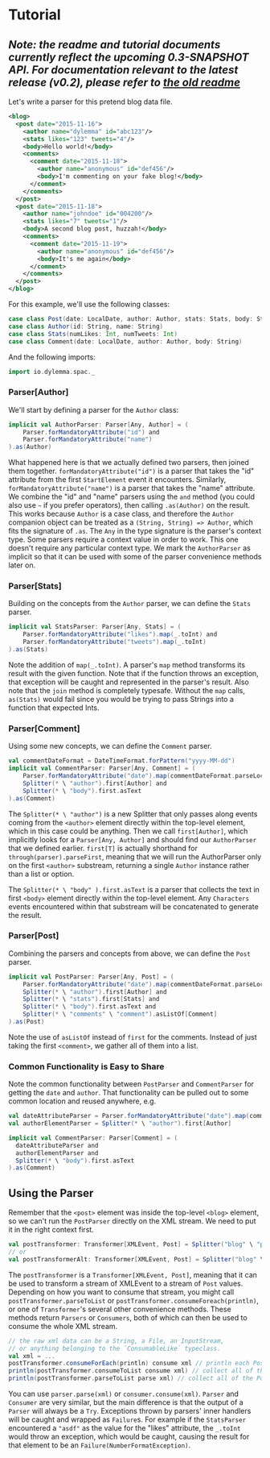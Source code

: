 Tutorial
========

*Note: the readme and tutorial documents currently reflect the upcoming 0.3-SNAPSHOT API. 
For documentation relevant to the latest release (v0.2), please refer to [the old readme](https://github.com/dylemma/xml-spac/blob/0.2/readme.md)*
---

Let's write a parser for this pretend blog data file.

```xml
<blog>
  <post date="2015-11-16">
    <author name="dylemma" id="abc123"/>
    <stats likes="123" tweets="4"/>
    <body>Hello world!</body>
    <comments>
      <comment date="2015-11-18">
        <author name="anonymous" id="def456"/>
        <body>I'm commenting on your fake blog!</body>
      </comment>
    </comments>
  </post>
  <post date="2015-11-18">
    <author name="johndoe" id="004200"/>
    <stats likes="7" tweets="1"/>
    <body>A second blog post, huzzah!</body>
    <comments>
      <comment date="2015-11-19">
        <author name="anonymous" id="def456"/>
        <body>It's me again</body>
      </comment>
    </comments>
  </post>
</blog>
```

For this example, we'll use the following classes:

```scala
case class Post(date: LocalDate, author: Author, stats: Stats, body: String, comments: List[Comment])
case class Author(id: String, name: String)
case class Stats(numLikes: Int, numTweets: Int)
case class Comment(date: LocalDate, author: Author, body: String)
```

And the following imports:

```scala
import io.dylemma.spac._
```

### Parser[Author]

We'll start by defining a parser for the `Author` class:

```scala
implicit val AuthorParser: Parser[Any, Author] = (
	Parser.forMandatoryAttribute("id") and
	Parser.forMandatoryAttribute("name")
).as(Author)
```

What happened here is that we actually defined two parsers, then joined them together.
`forMandatoryAttribute("id")` is a parser that takes the "id" attribute from the first `StartElement` event it encounters.
Similarly, `forMandatoryAttribute("name")` is a parser that takes the "name" attribute.
We combine the "id" and "name" parsers using the `and` method (you could also use `~` if you prefer operators), 
then calling `.as(Author)` on the result.
This works because `Author` is a case class, and therefore the `Author` companion object can be treated as a
`(String, String) => Author`, which fits the signature of `.as`.
The `Any` in the type signature is the parser's context type. Some parsers require a context value in order to work.
This one doesn't require any particular context type.
We mark the `AuthorParser` as implicit so that it can be used with some of the parser convenience methods later on.

### Parser[Stats]

Building on the concepts from the `Author` parser, we can define the `Stats` parser.

```scala
implicit val StatsParser: Parser[Any, Stats] = (
	Parser.forMandatoryAttribute("likes").map(_.toInt) and
	Parser.forMandatoryAttribute("tweets").map(_.toInt)
).as(Stats)
```

Note the addition of `map(_.toInt)`. A parser's `map` method transforms its result with the given function. Note that
if the function throws an exception, that exception will be caught and represented in the parser's result. Also note
that the `join` method is completely typesafe. Without the `map` calls, `as(Stats)` would fail since you would be
trying to pass Strings into a function that expected Ints.

### Parser[Comment]

Using some new concepts, we can define the `Comment` parser.

```scala
val commentDateFormat = DateTimeFormat.forPattern("yyyy-MM-dd")
implicit val CommentParser: Parser[Any, Comment] = (
	Parser.forMandatoryAttribute("date").map(commentDateFormat.parseLocalDate) and
	Splitter(* \ "author").first[Author] and
	Splitter(* \ "body").first.asText
).as(Comment)
```

The `Splitter(* \ "author")` is a new Splitter that only passes along events coming from the `<author>` element directly within
the top-level element, which in this case could be anything. Then we call `first[Author]`, which implicitly looks for a
`Parser[Any, Author]` and should find our `AuthorParser` that we defined earlier. `first[T]` is actually shorthand for
`through(parser).parseFirst`, meaning that we will run the AuthorParser only on the first `<author>` substream, returning a
single `Author` instance rather than a list or option.

The `Splitter(* \ "body" ).first.asText` is a parser that collects the text in first `<body>` element directly within the top-level
element. Any `Characters` events encountered within that substream will be concatenated to generate the result.

### Parser[Post]

Combining the parsers and concepts from above, we can define the `Post` parser.

```scala
implicit val PostParser: Parser[Any, Post] = (
	Parser.forMandatoryAttribute("date").map(commentDateFormat.parseLocalDate) and
	Splitter(* \ "author").first[Author] and
	Splitter(* \ "stats").first[Stats] and
	Splitter(* \ "body").first.asText and
	Splitter(* \ "comments" \ "comment").asListOf[Comment]
).as(Post)
```

Note the use of `asListOf` instead of `first` for the comments. Instead of just taking the first `<comment>`, we gather all
of them into a list.

### Common Functionality is Easy to Share

Note the common functionality between `PostParser` and `CommentParser` for getting the `date` and `author`. That
functionality can be pulled out to some common location and reused anywhere, e.g.

```scala
val dateAttributeParser = Parser.forMandatoryAttribute("date").map(commentDateFormat.parseLocalDate)
val authorElementParser = Splitter(* \ "author").first[Author]

implicit val CommentParser: Parser[Comment] = (
  dateAttributeParser and
  authorElementParser and
  Splitter(* \ "body").first.asText
).as(Comment)
```

## Using the Parser

Remember that the `<post>` element was inside the top-level `<blog>` element, so we can't run the `PostParser` directly
on the XML stream. We need to put it in the right context first.

```scala
val postTransformer: Transformer[XMLEvent, Post] = Splitter("blog" \ "post") through PostParser
// or
val postTransformerAlt: Transformer[XMLEvent, Post] = Splitter("blog" \ "post").as[Post]
```

The `postTransformer` is a `Transformer[XMLEvent, Post]`, meaning that it can be used to transform a stream of XMLEvent
to a stream of `Post` values. Depending on how you want to consume that stream, you might call `postTransformer.parseToList` or
`postTransformer.consumeForeach(println)`, or one of `Transformer`'s several other convenience methods. These methods return
`Parsers` or `Consumers`, both of which can then be used to consume the whole XML stream.

```scala
// the raw xml data can be a String, a File, an InputStream,
// or anything belonging to the `ConsumableLike` typeclass.
val xml = ...
postTransformer.consumeForEach(println) consume xml // println each Post as the stream finds it
println(postTransformer.consumeToList consume xml) // collect all of the Posts to a list
println(postTransformer.parseToList parse xml) // collect all of the Posts, but wrap parsing failures as values
```

You can use `parser.parse(xml)` or `consumer.consume(xml)`. `Parser` and `Consumer` are very similar, but the main
difference is that the output of a `Parser` will always be a `Try`.
Exceptions thrown by parsers' inner handlers will be caught and wrapped as `Failure`s. For example if the
`StatsParser` encountered a `"asdf"` as the value for the "likes" attribute, the `_.toInt` would throw an exception,
which would be caught, causing the result for that element to be an `Failure(NumberFormatException)`.